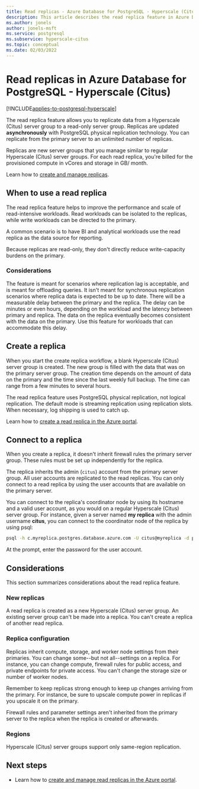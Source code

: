 ```yaml
---
title: Read replicas - Azure Database for PostgreSQL - Hyperscale (Citus)
description: This article describes the read replica feature in Azure Database for PostgreSQL - Hyperscale (Citus).
ms.author: jonels
author: jonels-msft
ms.service: postgresql
ms.subservice: hyperscale-citus
ms.topic: conceptual
ms.date: 02/03/2022
---
```


# Read replicas in Azure Database for PostgreSQL - Hyperscale (Citus)

[!INCLUDE[applies-to-postgresql-hyperscale](../includes/applies-to-postgresql-hyperscale.md)]

The read replica feature allows you to replicate data from a Hyperscale (Citus)
server group to a read-only server group. Replicas are updated
**asynchronously** with PostgreSQL physical replication technology. You can
replicate from the primary server to an unlimited number of replicas.

Replicas are new server groups that you manage similar to regular Hyperscale
(Citus) server groups. For each read replica, you're billed for the provisioned
compute in vCores and storage in GB/ month.

Learn how to [create and manage
replicas](howto-read-replicas-portal.md).

## When to use a read replica

The read replica feature helps to improve the performance and scale of
read-intensive workloads. Read workloads can be isolated to the replicas, while
write workloads can be directed to the primary.

A common scenario is to have BI and analytical workloads use the read replica
as the data source for reporting.

Because replicas are read-only, they don't directly reduce write-capacity
burdens on the primary.

### Considerations

The feature is meant for scenarios where replication lag is acceptable, and is
meant for offloading queries. It isn't meant for synchronous replication
scenarios where replica data is expected to be up to date. There will be a
measurable delay between the primary and the replica. The delay can be minutes
or even hours, depending on the workload and the latency between primary and
replica.  The data on the replica eventually becomes consistent with the
data on the primary. Use this feature for workloads that can accommodate this
delay. 

## Create a replica

When you start the create replica workflow, a blank Hyperscale (Citus) server
group is created. The new group is filled with the data that was on the primary
server group. The creation time depends on the amount of data on the primary
and the time since the last weekly full backup. The time can range from a few
minutes to several hours.

The read replica feature uses PostgreSQL physical replication, not logical
replication. The default mode is streaming replication using replication slots.
When necessary, log shipping is used to catch up.

Learn how to [create a read replica in the Azure
portal](howto-read-replicas-portal.md).

## Connect to a replica

When you create a replica, it doesn't inherit firewall rules the primary
server group. These rules must be set up independently for the replica.

The replica inherits the admin (`citus`) account from the primary server group.
All user accounts are replicated to the read replicas. You can only connect to
a read replica by using the user accounts that are available on the primary
server.

You can connect to the replica's coordinator node by using its hostname and a
valid user account, as you would on a regular Hyperscale (Citus) server group.
For instance, given a server named **my replica** with the admin username
**citus**, you can connect to the coordinator node of the replica by using
psql:

```bash
psql -h c.myreplica.postgres.database.azure.com -U citus@myreplica -d postgres
```

At the prompt, enter the password for the user account.

## Considerations

This section summarizes considerations about the read replica feature.

### New replicas

A read replica is created as a new Hyperscale (Citus) server group. An existing
server group can't be made into a replica. You can't create a replica of
another read replica.

### Replica configuration

Replicas inherit compute, storage, and worker node settings from their
primaries. You can change some--but not all--settings on a replica.  For
instance, you can change compute, firewall rules for public access, and private
endpoints for private access. You can't change the storage size or number of
worker nodes.

Remember to keep replicas strong enough to keep up changes arriving from the
primary. For instance, be sure to upscale compute power in replicas if you
upscale it on the primary.

Firewall rules and parameter settings aren't inherited from the primary server
to the replica when the replica is created or afterwards.

### Regions

Hyperscale (Citus) server groups support only same-region replication.

## Next steps

* Learn how to [create and manage read replicas in the Azure
  portal](howto-read-replicas-portal.md).
